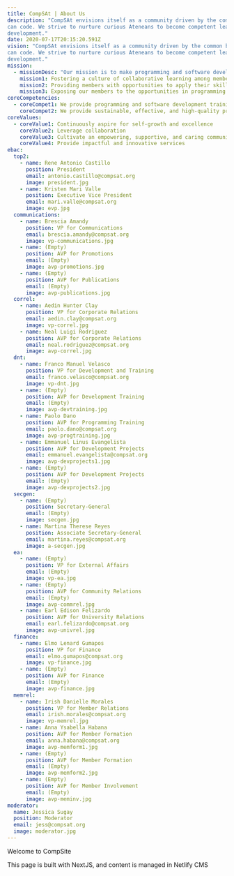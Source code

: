 ```yaml
---
title: CompSAt | About Us
description: "CompSAt envisions itself as a community driven by the common belief that anyone
can code. We strive to nurture curious Ateneans to become competent leaders in software
development."
date: 2020-07-17T20:15:20.591Z
vision: "CompSAt envisions itself as a community driven by the common belief that anyone
can code. We strive to nurture curious Ateneans to become competent leaders in software
development."
mission:
  - missionDesc: "Our mission is to make programming and software development accessible to anyone by:"
    mission1: Fostering a culture of collaborative learning among members through tutorials, workshops, talks, and other initiatives
    mission2: Providing members with opportunities to apply their skills and grow as leaders through events and development projects
    mission3: Exposing our members to the opportunities in programming and development that contribute to expanding their network
coreCompetencies:
  - coreCompet1: We provide programming and software development training that caters to both the interests of the members and meets the demands of the industry through workshops, mentorship programs, and the like.
    coreCompet2: We provide sustainable, effective, and high-quality programming and software development services for students, as well as commercial and non-profit organizations based within and outside the Ateneo community.
coreValues:
  - coreValue1: Continuously aspire for self-growth and excellence
    coreValue2: Leverage collaboration
    coreValue3: Cultivate an empowering, supportive, and caring community
    coreValue4: Provide impactful and innovative services
ebac:
  top2:
    - name: Rene Antonio Castillo
      position: President
      email: antonio.castillo@compsat.org
      image: president.jpg
    - name: Kristen Mari Valle
      position: Executive Vice President
      email: mari.valle@compsat.org
      image: evp.jpg
  communications:
    - name: Brescia Amandy
      position: VP for Communications
      email: brescia.amandy@compsat.org
      image: vp-communications.jpg
    - name: (Empty)
      position: AVP for Promotions
      email: (Empty)
      image: avp-promotions.jpg
    - name: (Empty)
      position: AVP for Publications
      email: (Empty)
      image: avp-publications.jpg
  correl:
    - name: Aedin Hunter Clay
      position: VP for Corporate Relations
      email: aedin.clay@compsat.org
      image: vp-correl.jpg
    - name: Neal Luigi Rodriguez
      position: AVP for Corporate Relations
      email: neal.rodriguez@compsat.org
      image: avp-correl.jpg
  dnt:
    - name: Franco Manuel Velasco
      position: VP for Development and Training
      email: franco.velasco@compsat.org
      image: vp-dnt.jpg
    - name: (Empty)
      position: AVP for Development Training
      email: (Empty)
      image: avp-devtraining.jpg
    - name: Paolo Dano
      position: AVP for Programming Training
      email: paolo.dano@compsat.org
      image: avp-progtraining.jpg
    - name: Emmanuel Linus Evangelista
      position: AVP for Development Projects
      email: emmanuel.evangelista@compsat.org
      image: avp-devprojects1.jpg
    - name: (Empty)
      position: AVP for Development Projects
      email: (Empty)
      image: avp-devprojects2.jpg
  secgen:
    - name: (Empty)
      position: Secretary-General
      email: (Empty)
      image: secgen.jpg
    - name: Martina Therese Reyes
      position: Associate Secretary-General
      email: martina.reyes@compsat.org
      image: a-secgen.jpg
  ea:
    - name: (Empty)
      position: VP for External Affairs
      email: (Empty)
      image: vp-ea.jpg
    - name: (Empty)
      position: AVP for Community Relations
      email: (Empty)
      image: avp-commrel.jpg
    - name: Earl Edison Felizardo
      position: AVP for University Relations
      email: earl.felizardo@compsat.org
      image: avp-univrel.jpg
  finance:
    - name: Elmo Lenard Gumapos
      position: VP for Finance
      email: elmo.gumapos@compsat.org
      image: vp-finance.jpg
    - name: (Empty)
      position: AVP for Finance
      email: (Empty)
      image: avp-finance.jpg
  memrel:
    - name: Irish Danielle Morales
      position: VP for Member Relations
      email: irish.morales@compsat.org
      image: vp-memrel.jpg
    - name: Anna Ysabella Habana
      position: AVP for Member Formation
      email: anna.habana@compsat.org
      image: avp-memform1.jpg
    - name: (Empty)
      position: AVP for Member Formation
      email: (Empty)
      image: avp-memform2.jpg
    - name: (Empty)
      position: AVP for Member Involvement
      email: (Empty)
      image: avp-meminv.jpg
moderator:
  name: Jessica Sugay
  position: Moderator
  email: jess@compsat.org
  image: moderator.jpg
---
```


Welcome to CompSite

This page is built with NextJS, and content is managed in Netlify CMS
